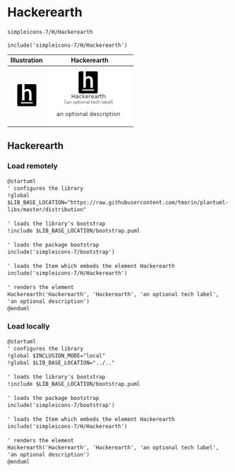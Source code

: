 # Hackerearth


```text
simpleicons-7/H/Hackerearth
```

```text
include('simpleicons-7/H/Hackerearth')
```



| Illustration | Hackerearth |
| :---: | :---: |
| ![illustration for Illustration](../../simpleicons-7/H/Hackerearth.png) | ![illustration for Hackerearth](../../simpleicons-7/H/Hackerearth.Local.png) |




## Hackerearth

### Load remotely
```plantuml
@startuml
' configures the library
!global $LIB_BASE_LOCATION="https://raw.githubusercontent.com/tmorin/plantuml-libs/master/distribution"

' loads the library's bootstrap
!include $LIB_BASE_LOCATION/bootstrap.puml

' loads the package bootstrap
include('simpleicons-7/bootstrap')

' loads the Item which embeds the element Hackerearth
include('simpleicons-7/H/Hackerearth')

' renders the element
Hackerearth('Hackerearth', 'Hackerearth', 'an optional tech label', 'an optional description')
@enduml
```

### Load locally
```plantuml
@startuml
' configures the library
!global $INCLUSION_MODE="local"
!global $LIB_BASE_LOCATION="../.."

' loads the library's bootstrap
!include $LIB_BASE_LOCATION/bootstrap.puml

' loads the package bootstrap
include('simpleicons-7/bootstrap')

' loads the Item which embeds the element Hackerearth
include('simpleicons-7/H/Hackerearth')

' renders the element
Hackerearth('Hackerearth', 'Hackerearth', 'an optional tech label', 'an optional description')
@enduml
```

